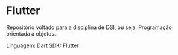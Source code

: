 # Flutter
Repositório voltado para a disciplina de DSI, ou seja, Programação orientada a objetos.

Linguagem: Dart
SDK: Flutter
